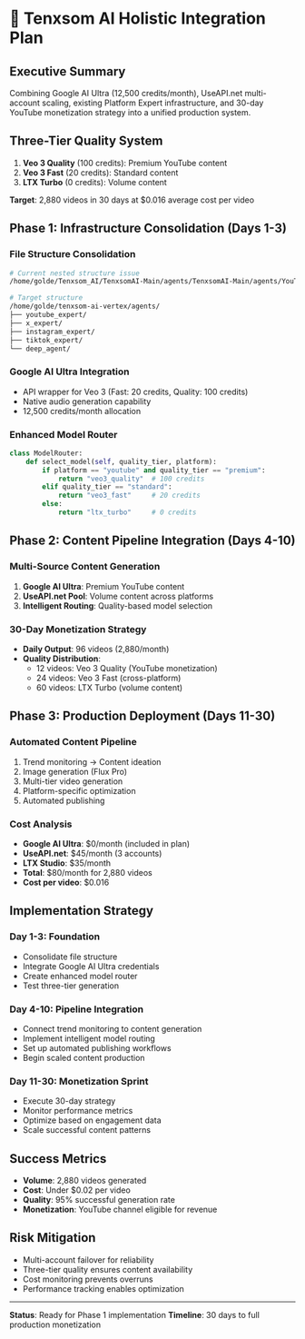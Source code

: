 # 🚀 Tenxsom AI Holistic Integration Plan

## Executive Summary
Combining Google AI Ultra (12,500 credits/month), UseAPI.net multi-account scaling, existing Platform Expert infrastructure, and 30-day YouTube monetization strategy into a unified production system.

## Three-Tier Quality System
1. **Veo 3 Quality** (100 credits): Premium YouTube content
2. **Veo 3 Fast** (20 credits): Standard content 
3. **LTX Turbo** (0 credits): Volume content

**Target**: 2,880 videos in 30 days at $0.016 average cost per video

## Phase 1: Infrastructure Consolidation (Days 1-3)

### File Structure Consolidation
```bash
# Current nested structure issue
/home/golde/Tenxsom_AI/TenxsomAI-Main/agents/TenxsomAI-Main/agents/YouTube_Expert/

# Target structure
/home/golde/tenxsom-ai-vertex/agents/
├── youtube_expert/
├── x_expert/
├── instagram_expert/
├── tiktok_expert/
└── deep_agent/
```

### Google AI Ultra Integration
- API wrapper for Veo 3 (Fast: 20 credits, Quality: 100 credits)
- Native audio generation capability
- 12,500 credits/month allocation

### Enhanced Model Router
```python
class ModelRouter:
    def select_model(self, quality_tier, platform):
        if platform == "youtube" and quality_tier == "premium":
            return "veo3_quality"  # 100 credits
        elif quality_tier == "standard":
            return "veo3_fast"     # 20 credits
        else:
            return "ltx_turbo"     # 0 credits
```

## Phase 2: Content Pipeline Integration (Days 4-10)

### Multi-Source Content Generation
1. **Google AI Ultra**: Premium YouTube content
2. **UseAPI.net Pool**: Volume content across platforms
3. **Intelligent Routing**: Quality-based model selection

### 30-Day Monetization Strategy
- **Daily Output**: 96 videos (2,880/month)
- **Quality Distribution**:
  - 12 videos: Veo 3 Quality (YouTube monetization)
  - 24 videos: Veo 3 Fast (cross-platform)
  - 60 videos: LTX Turbo (volume content)

## Phase 3: Production Deployment (Days 11-30)

### Automated Content Pipeline
1. Trend monitoring → Content ideation
2. Image generation (Flux Pro)
3. Multi-tier video generation
4. Platform-specific optimization
5. Automated publishing

### Cost Analysis
- **Google AI Ultra**: $0/month (included in plan)
- **UseAPI.net**: $45/month (3 accounts)
- **LTX Studio**: $35/month
- **Total**: $80/month for 2,880 videos
- **Cost per video**: $0.016

## Implementation Strategy

### Day 1-3: Foundation
- Consolidate file structure
- Integrate Google AI Ultra credentials
- Create enhanced model router
- Test three-tier generation

### Day 4-10: Pipeline Integration
- Connect trend monitoring to content generation
- Implement intelligent model routing
- Set up automated publishing workflows
- Begin scaled content production

### Day 11-30: Monetization Sprint
- Execute 30-day strategy
- Monitor performance metrics
- Optimize based on engagement data
- Scale successful content patterns

## Success Metrics
- **Volume**: 2,880 videos generated
- **Cost**: Under $0.02 per video
- **Quality**: 95% successful generation rate
- **Monetization**: YouTube channel eligible for revenue

## Risk Mitigation
- Multi-account failover for reliability
- Three-tier quality ensures content availability
- Cost monitoring prevents overruns
- Performance tracking enables optimization

---

**Status**: Ready for Phase 1 implementation
**Timeline**: 30 days to full production monetization
